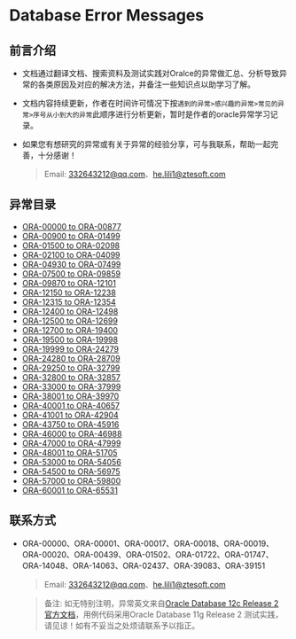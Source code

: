 # Database Error Messages

## 前言介绍
- 文档通过翻译文档、搜索资料及测试实践对Oralce的异常做汇总、分析导致异常的各类原因及对应的解决方法，并备注一些知识点以助学习了解。
- 文档内容持续更新，作者在时间许可情况下按``遇到的异常>感兴趣的异常>常见的异常>序号从小到大的异常``此顺序进行分析更新，暂时是作者的oracle异常学习记录。
- 如果您有想研究的异常或有关于异常的经验分享，可与我联系，帮助一起完善，十分感谢！

	> Email: 332643212@qq.com、he.lili1@ztesoft.com

## 异常目录

- [ORA-00000 to ORA-00877](ORA-00000_ORA-00877.md)
- [ORA-00900 to ORA-01499](ORA-00900_ORA-01499.md)
- [ORA-01500 to ORA-02098](ORA-01500_ORA-02098.md)
- [ORA-02100 to ORA-04099](ORA-02100_ORA-04099.md)
- [ORA-04930 to ORA-07499](ORA-04930_ORA-07499.md)
- [ORA-07500 to ORA-09859](ORA-07500_ORA-09859.md)
- [ORA-09870 to ORA-12101](ORA-09870_ORA-12101.md)
- [ORA-12150 to ORA-12238](ORA-12150_ORA-12238.md)
- [ORA-12315 to ORA-12354](ORA-12315_ORA-12354.md)
- [ORA-12400 to ORA-12498](ORA-12400_ORA-12498.md)
- [ORA-12500 to ORA-12699](ORA-12500_ORA-12699.md)
- [ORA-12700 to ORA-19400](ORA-12700_ORA-19400.md)
- [ORA-19500 to ORA-19998](ORA-19500_ORA-19998.md)
- [ORA-19999 to ORA-24279](ORA-19999_ORA-24279.md)
- [ORA-24280 to ORA-28709](ORA-24280_ORA-28709.md)
- [ORA-29250 to ORA-32799](ORA-29250_ORA-32799.md)
- [ORA-32800 to ORA-32857](ORA-32800_ORA-32857.md)
- [ORA-33000 to ORA-37999](ORA-33000_ORA-37999.md)
- [ORA-38001 to ORA-39970](ORA-38001_ORA-39970.md)
- [ORA-40001 to ORA-40657](ORA-40001_ORA-40657.md)
- [ORA-41001 to ORA-42904](ORA-41001_ORA-42904.md)
- [ORA-43750 to ORA-45916](ORA-43750_ORA-45916.md)
- [ORA-46000 to ORA-46988](ORA-46000_ORA-46988.md)
- [ORA-47000 to ORA-47999](ORA-47000_ORA-47999.md)
- [ORA-48001 to ORA-51705](ORA-48001_ORA-51705.md)
- [ORA-53000 to ORA-54056](ORA-53000_ORA-54056.md)
- [ORA-54500 to ORA-56975](ORA-54500_ORA-56975.md)
- [ORA-57000 to ORA-59800](ORA-57000_ORA-59800.md)
- [ORA-60001 to ORA-65531](ORA-60001_ORA-65531.md)

## 联系方式

- ORA-00000、ORA-00001、ORA-00017、ORA-00018、ORA-00019、ORA-00020、ORA-00439、ORA-01502、ORA-01722、ORA-01747、ORA-14048、ORA-14063、ORA-02437、ORA-39083、ORA-39151
	
	> Email: 332643212@qq.com、he.lili1@ztesoft.com
	
	> 备注: 如无特别注明，异常英文来自[Oracle Database 12c Release 2 官方文档](http://docs.oracle.com/database/122/ERRMG/)，用例代码采用Oracle Database 11g Release 2 测试实践，请见谅！如有不妥当之处烦请联系予以指正。
	

